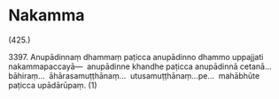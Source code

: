 # Nakamma

(425.)

3397\. Anupādinnaṃ dhammaṃ paṭicca anupādinno dhammo uppajjati nakammapaccayā—  anupādinne khandhe paṭicca anupādinnā cetanā…  bāhiraṃ…  āhārasamuṭṭhānaṃ…  utusamuṭṭhānaṃ…pe…  mahābhūte paṭicca upādārūpaṃ. (1)
